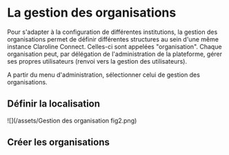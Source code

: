 # La gestion des organisations

Pour s'adapter à la configuration de différentes institutions, la gestion des organisations permet de définir différentes structures au sein d'une même instance Claroline Connect. Celles-ci sont appelées "organisation". Chaque organisation peut, par délégation de l'administration de la plateforme, gérer ses propres utilisateurs \(renvoi vers la gestion des utilisateurs\).



A partir du menu d'administration, sélectionner celui de gestion des organisations.





## Définir la localisation

![](/assets/Gestion des organisation fig2.png)

## Créer les organisations







